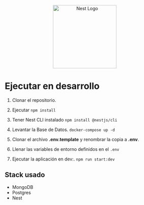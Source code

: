 <p align="center">
  <a href="http://nestjs.com/" target="blank"><img src="https://nestjs.com/img/logo-small.svg" width="200" alt="Nest Logo" /></a>
</p>

# Ejecutar en desarrollo
1. Clonar el repositorio.

2. Ejecutar ``` npm install ```

3. Tener Nest CLI instalado ```npm install @nestjs/cli```

4. Levantar la Base de Datos. ``` docker-compose up -d ```

5. Clonar el archivo __.env.template__ y renombrar la copia a __.env__.

6. Llenar las variables de entorno definidos en el ```.env```

7. Ejecutar la aplicación en dev:. ``` npm run start:dev ```

## Stack usado
* MongoDB
* Postgres
* Nest